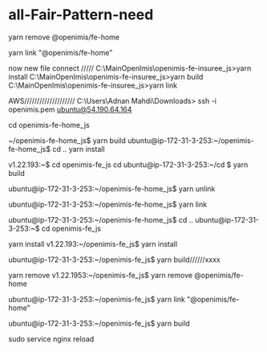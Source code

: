# all-Fair-Pattern-need


yarn remove @openimis/fe-home

yarn link "@openimis/fe-home"

now new file connect /////
C:\MainOpenImis\openimis-fe-insuree_js>yarn install
C:\MainOpenImis\openimis-fe-insuree_js>yarn build
C:\MainOpenImis\openimis-fe-insuree_js>yarn link

AWS////////////////////
C:\Users\Adnan Mahdi\Downloads> ssh -i openimis.pem ubuntu@54.190.64.164

cd openimis-fe-home_js

~/openimis-fe-home_js$ yarn build
ubuntu@ip-172-31-3-253:~/openimis-fe-home_js$ cd ..
yarn install 

v1.22.193:~$ cd openimis-fe_js
cd 
ubuntu@ip-172-31-3-253:~/cd $ yarn build

ubuntu@ip-172-31-3-253:~/openimis-fe-home_js$ yarn unlink


ubuntu@ip-172-31-3-253:~/openimis-fe-home_js$ yarn link

ubuntu@ip-172-31-3-253:~/openimis-fe-home_js$ cd ..
ubuntu@ip-172-31-3-253:~$ cd  openimis-fe_js

yarn install v1.22.193:~/openimis-fe_js$ yarn install

ubuntu@ip-172-31-3-253:~/openimis-fe_js$ yarn build//////xxxx

yarn remove v1.22.1953:~/openimis-fe_js$ yarn remove @openimis/fe-home

ubuntu@ip-172-31-3-253:~/openimis-fe_js$ yarn link "@openimis/fe-home"

ubuntu@ip-172-31-3-253:~/openimis-fe_js$ yarn build




sudo service nginx reload


